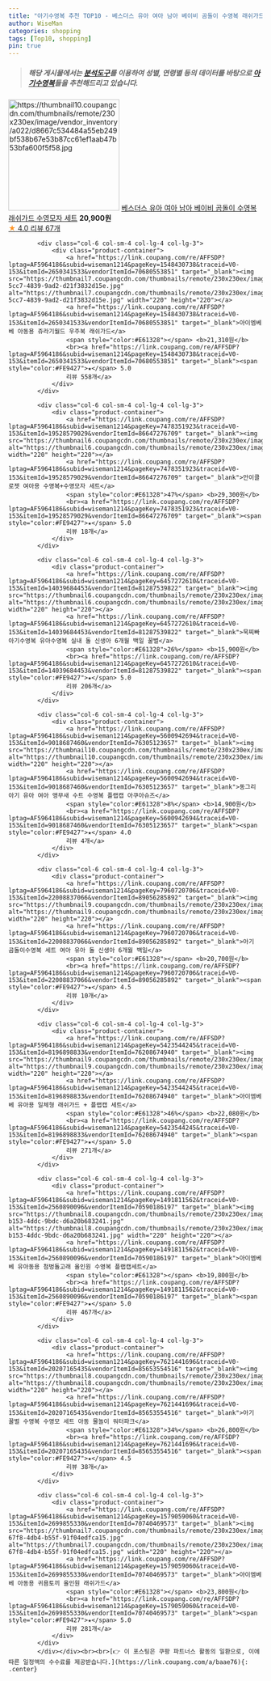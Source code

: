 ```yaml
---
title: "아기수영복 추천 TOP10 - 베스더스 유아 여아 남아 베이비 곰돌이 수영복 래쉬가드 수영모자 세트"
author: WiseMan
categories: shopping
tags: [Top10, shopping]
pin: true
---
```


> ##### 해당 게시물에서는 [**분석도구**](https://itemscout.io/)를 이용하여 **성별**, **연령별** 등의 데이터를 바탕으로 [**아기수영복**](https://link.coupang.com/a/baae76)들을 추천해드리고 있습니다.
<div class="container"><div class="row">
            <div class="col-6 col-sm-4 col-lg-4 col-lg-3">
                <div class="product-container">
                    <a href="https://link.coupang.com/re/AFFSDP?lptag=AF5964186&subid=wiseman1214&pageKey=6524450189&traceid=V0-153&itemId=18685222539&vendorItemId=85819318198" target="_blank"><img src="https://thumbnail10.coupangcdn.com/thumbnails/remote/230x230ex/image/vendor_inventory/a022/d8667c534484a55eb249bf538b67e53b87cc61ef1aab47b53bfa600f5f58.jpg" alt="https://thumbnail10.coupangcdn.com/thumbnails/remote/230x230ex/image/vendor_inventory/a022/d8667c534484a55eb249bf538b67e53b87cc61ef1aab47b53bfa600f5f58.jpg" width="220" height="220"></a>
                    <a href="https://link.coupang.com/re/AFFSDP?lptag=AF5964186&subid=wiseman1214&pageKey=6524450189&traceid=V0-153&itemId=18685222539&vendorItemId=85819318198" target="_blank">베스더스 유아 여아 남아 베이비 곰돌이 수영복 래쉬가드 수영모자 세트</a>
                    <span style="color:#E61328"></span> <b>20,900원</b>
                    <br><a href="https://link.coupang.com/re/AFFSDP?lptag=AF5964186&subid=wiseman1214&pageKey=6524450189&traceid=V0-153&itemId=18685222539&vendorItemId=85819318198" target="_blank"><span style="color:#FE9427">★</span> 4.0
                    리뷰 67개</a>
                </div>
            </div>
            
            <div class="col-6 col-sm-4 col-lg-4 col-lg-3">
                <div class="product-container">
                    <a href="https://link.coupang.com/re/AFFSDP?lptag=AF5964186&subid=wiseman1214&pageKey=1548430738&traceid=V0-153&itemId=2650341533&vendorItemId=70680553851" target="_blank"><img src="https://thumbnail7.coupangcdn.com/thumbnails/remote/230x230ex/image/retail/images/2020/05/13/10/4/35cc1643-5cc7-4839-9ad2-d21f3832d15e.jpg" alt="https://thumbnail7.coupangcdn.com/thumbnails/remote/230x230ex/image/retail/images/2020/05/13/10/4/35cc1643-5cc7-4839-9ad2-d21f3832d15e.jpg" width="220" height="220"></a>
                    <a href="https://link.coupang.com/re/AFFSDP?lptag=AF5964186&subid=wiseman1214&pageKey=1548430738&traceid=V0-153&itemId=2650341533&vendorItemId=70680553851" target="_blank">아이엠베베 아동용 쥬라기월드 우주복 래쉬가드</a>
                    <span style="color:#E61328"></span> <b>21,310원</b>
                    <br><a href="https://link.coupang.com/re/AFFSDP?lptag=AF5964186&subid=wiseman1214&pageKey=1548430738&traceid=V0-153&itemId=2650341533&vendorItemId=70680553851" target="_blank"><span style="color:#FE9427">★</span> 5.0
                    리뷰 558개</a>
                </div>
            </div>
            
            <div class="col-6 col-sm-4 col-lg-4 col-lg-3">
                <div class="product-container">
                    <a href="https://link.coupang.com/re/AFFSDP?lptag=AF5964186&subid=wiseman1214&pageKey=7478351923&traceid=V0-153&itemId=19528579029&vendorItemId=86647276709" target="_blank"><img src="https://thumbnail6.coupangcdn.com/thumbnails/remote/230x230ex/image/vendor_inventory/3b03/a4d62e0456fb7b42da9f3822c1b2f17d4d351fbd35db05e894419be8cccd.jpg" alt="https://thumbnail6.coupangcdn.com/thumbnails/remote/230x230ex/image/vendor_inventory/3b03/a4d62e0456fb7b42da9f3822c1b2f17d4d351fbd35db05e894419be8cccd.jpg" width="220" height="220"></a>
                    <a href="https://link.coupang.com/re/AFFSDP?lptag=AF5964186&subid=wiseman1214&pageKey=7478351923&traceid=V0-153&itemId=19528579029&vendorItemId=86647276709" target="_blank">안이클로젯 여아용 수영복+수영모자 세트</a>
                    <span style="color:#E61328">47%</span> <b>29,300원</b>
                    <br><a href="https://link.coupang.com/re/AFFSDP?lptag=AF5964186&subid=wiseman1214&pageKey=7478351923&traceid=V0-153&itemId=19528579029&vendorItemId=86647276709" target="_blank"><span style="color:#FE9427">★</span> 5.0
                    리뷰 18개</a>
                </div>
            </div>
            
            <div class="col-6 col-sm-4 col-lg-4 col-lg-3">
                <div class="product-container">
                    <a href="https://link.coupang.com/re/AFFSDP?lptag=AF5964186&subid=wiseman1214&pageKey=6457272610&traceid=V0-153&itemId=14039684453&vendorItemId=81287539822" target="_blank"><img src="https://thumbnail6.coupangcdn.com/thumbnails/remote/230x230ex/image/vendor_inventory/af25/e17ed60218d956237001a8d72fb5534232fbe09b75d9cfaa82fb83a0772c.jpg" alt="https://thumbnail6.coupangcdn.com/thumbnails/remote/230x230ex/image/vendor_inventory/af25/e17ed60218d956237001a8d72fb5534232fbe09b75d9cfaa82fb83a0772c.jpg" width="220" height="220"></a>
                    <a href="https://link.coupang.com/re/AFFSDP?lptag=AF5964186&subid=wiseman1214&pageKey=6457272610&traceid=V0-153&itemId=14039684453&vendorItemId=81287539822" target="_blank">묵찌빠 아기수영복 유아수영복 실내 돌 신생아 6개월 백일 꿀벌</a>
                    <span style="color:#E61328">26%</span> <b>15,900원</b>
                    <br><a href="https://link.coupang.com/re/AFFSDP?lptag=AF5964186&subid=wiseman1214&pageKey=6457272610&traceid=V0-153&itemId=14039684453&vendorItemId=81287539822" target="_blank"><span style="color:#FE9427">★</span> 5.0
                    리뷰 206개</a>
                </div>
            </div>
            
            <div class="col-6 col-sm-4 col-lg-4 col-lg-3">
                <div class="product-container">
                    <a href="https://link.coupang.com/re/AFFSDP?lptag=AF5964186&subid=wiseman1214&pageKey=5600942694&traceid=V0-153&itemId=9018687460&vendorItemId=76305123657" target="_blank"><img src="https://thumbnail10.coupangcdn.com/thumbnails/remote/230x230ex/image/vendor_inventory/9b41/1d3136bfbbc23d77e958ff64afe4da487a6e20c88b6d34bc8d3d2ea9be19.jpg" alt="https://thumbnail10.coupangcdn.com/thumbnails/remote/230x230ex/image/vendor_inventory/9b41/1d3136bfbbc23d77e958ff64afe4da487a6e20c88b6d34bc8d3d2ea9be19.jpg" width="220" height="220"></a>
                    <a href="https://link.coupang.com/re/AFFSDP?lptag=AF5964186&subid=wiseman1214&pageKey=5600942694&traceid=V0-153&itemId=9018687460&vendorItemId=76305123657" target="_blank">동그리 아기 유아 여아 앵무새 수트 수영복 플랩캡 아쿠아슈즈</a>
                    <span style="color:#E61328">8%</span> <b>14,900원</b>
                    <br><a href="https://link.coupang.com/re/AFFSDP?lptag=AF5964186&subid=wiseman1214&pageKey=5600942694&traceid=V0-153&itemId=9018687460&vendorItemId=76305123657" target="_blank"><span style="color:#FE9427">★</span> 4.0
                    리뷰 4개</a>
                </div>
            </div>
            
            <div class="col-6 col-sm-4 col-lg-4 col-lg-3">
                <div class="product-container">
                    <a href="https://link.coupang.com/re/AFFSDP?lptag=AF5964186&subid=wiseman1214&pageKey=7960720706&traceid=V0-153&itemId=22008837066&vendorItemId=89056285892" target="_blank"><img src="https://thumbnail9.coupangcdn.com/thumbnails/remote/230x230ex/image/vendor_inventory/aee7/f604ae9597ed8be8c50c8165afc0d997387ba2172efca4e0147e53b313b2.jpg" alt="https://thumbnail9.coupangcdn.com/thumbnails/remote/230x230ex/image/vendor_inventory/aee7/f604ae9597ed8be8c50c8165afc0d997387ba2172efca4e0147e53b313b2.jpg" width="220" height="220"></a>
                    <a href="https://link.coupang.com/re/AFFSDP?lptag=AF5964186&subid=wiseman1214&pageKey=7960720706&traceid=V0-153&itemId=22008837066&vendorItemId=89056285892" target="_blank">아기 곰돌이수영복 세트 여아 유아 돌 신생아 6개월 백일</a>
                    <span style="color:#E61328"></span> <b>20,700원</b>
                    <br><a href="https://link.coupang.com/re/AFFSDP?lptag=AF5964186&subid=wiseman1214&pageKey=7960720706&traceid=V0-153&itemId=22008837066&vendorItemId=89056285892" target="_blank"><span style="color:#FE9427">★</span> 4.5
                    리뷰 10개</a>
                </div>
            </div>
            
            <div class="col-6 col-sm-4 col-lg-4 col-lg-3">
                <div class="product-container">
                    <a href="https://link.coupang.com/re/AFFSDP?lptag=AF5964186&subid=wiseman1214&pageKey=5423544245&traceid=V0-153&itemId=8196898833&vendorItemId=76208674940" target="_blank"><img src="https://thumbnail9.coupangcdn.com/thumbnails/remote/230x230ex/image/rs_quotation_api/qr4pqaku/d9f1689d50284739a544c4d3b5626148.jpg" alt="https://thumbnail9.coupangcdn.com/thumbnails/remote/230x230ex/image/rs_quotation_api/qr4pqaku/d9f1689d50284739a544c4d3b5626148.jpg" width="220" height="220"></a>
                    <a href="https://link.coupang.com/re/AFFSDP?lptag=AF5964186&subid=wiseman1214&pageKey=5423544245&traceid=V0-153&itemId=8196898833&vendorItemId=76208674940" target="_blank">아이엠베베 유아용 일체형 래쉬가드 + 플랩캡 세트</a>
                    <span style="color:#E61328">46%</span> <b>22,080원</b>
                    <br><a href="https://link.coupang.com/re/AFFSDP?lptag=AF5964186&subid=wiseman1214&pageKey=5423544245&traceid=V0-153&itemId=8196898833&vendorItemId=76208674940" target="_blank"><span style="color:#FE9427">★</span> 5.0
                    리뷰 271개</a>
                </div>
            </div>
            
            <div class="col-6 col-sm-4 col-lg-4 col-lg-3">
                <div class="product-container">
                    <a href="https://link.coupang.com/re/AFFSDP?lptag=AF5964186&subid=wiseman1214&pageKey=1491811562&traceid=V0-153&itemId=2560890096&vendorItemId=70590186197" target="_blank"><img src="https://thumbnail8.coupangcdn.com/thumbnails/remote/230x230ex/image/retail/images/2020/04/27/9/6/1276087a-b153-4ddc-9bdc-d6a20b683241.jpg" alt="https://thumbnail8.coupangcdn.com/thumbnails/remote/230x230ex/image/retail/images/2020/04/27/9/6/1276087a-b153-4ddc-9bdc-d6a20b683241.jpg" width="220" height="220"></a>
                    <a href="https://link.coupang.com/re/AFFSDP?lptag=AF5964186&subid=wiseman1214&pageKey=1491811562&traceid=V0-153&itemId=2560890096&vendorItemId=70590186197" target="_blank">아이엠베베 유아동용 첨벙돌고래 올인원 수영복 플랩캡세트</a>
                    <span style="color:#E61328"></span> <b>19,800원</b>
                    <br><a href="https://link.coupang.com/re/AFFSDP?lptag=AF5964186&subid=wiseman1214&pageKey=1491811562&traceid=V0-153&itemId=2560890096&vendorItemId=70590186197" target="_blank"><span style="color:#FE9427">★</span> 5.0
                    리뷰 467개</a>
                </div>
            </div>
            
            <div class="col-6 col-sm-4 col-lg-4 col-lg-3">
                <div class="product-container">
                    <a href="https://link.coupang.com/re/AFFSDP?lptag=AF5964186&subid=wiseman1214&pageKey=7621441696&traceid=V0-153&itemId=20207165435&vendorItemId=85653554516" target="_blank"><img src="https://thumbnail8.coupangcdn.com/thumbnails/remote/230x230ex/image/vendor_inventory/e01c/f52dade24556b92bed93d2eeb6f17bde1e74f7bd6059169c761fc4a8e2df.png" alt="https://thumbnail8.coupangcdn.com/thumbnails/remote/230x230ex/image/vendor_inventory/e01c/f52dade24556b92bed93d2eeb6f17bde1e74f7bd6059169c761fc4a8e2df.png" width="220" height="220"></a>
                    <a href="https://link.coupang.com/re/AFFSDP?lptag=AF5964186&subid=wiseman1214&pageKey=7621441696&traceid=V0-153&itemId=20207165435&vendorItemId=85653554516" target="_blank">아기 꿀벌 수영복 수영모 세트 아동 물놀이 워터파크</a>
                    <span style="color:#E61328">34%</span> <b>26,800원</b>
                    <br><a href="https://link.coupang.com/re/AFFSDP?lptag=AF5964186&subid=wiseman1214&pageKey=7621441696&traceid=V0-153&itemId=20207165435&vendorItemId=85653554516" target="_blank"><span style="color:#FE9427">★</span> 4.5
                    리뷰 38개</a>
                </div>
            </div>
            
            <div class="col-6 col-sm-4 col-lg-4 col-lg-3">
                <div class="product-container">
                    <a href="https://link.coupang.com/re/AFFSDP?lptag=AF5964186&subid=wiseman1214&pageKey=1579059060&traceid=V0-153&itemId=2699855330&vendorItemId=70740469573" target="_blank"><img src="https://thumbnail7.coupangcdn.com/thumbnails/remote/230x230ex/image/retail/images/2020/05/22/16/6/8f62a049-67f8-4db4-b55f-91f04edfca15.jpg" alt="https://thumbnail7.coupangcdn.com/thumbnails/remote/230x230ex/image/retail/images/2020/05/22/16/6/8f62a049-67f8-4db4-b55f-91f04edfca15.jpg" width="220" height="220"></a>
                    <a href="https://link.coupang.com/re/AFFSDP?lptag=AF5964186&subid=wiseman1214&pageKey=1579059060&traceid=V0-153&itemId=2699855330&vendorItemId=70740469573" target="_blank">아이엠베베 아동용 귀욤토끼 올인원 래쉬가드</a>
                    <span style="color:#E61328"></span> <b>23,800원</b>
                    <br><a href="https://link.coupang.com/re/AFFSDP?lptag=AF5964186&subid=wiseman1214&pageKey=1579059060&traceid=V0-153&itemId=2699855330&vendorItemId=70740469573" target="_blank"><span style="color:#FE9427">★</span> 5.0
                    리뷰 281개</a>
                </div>
            </div>
            </div></div><br><br>[👉 이 포스팅은 쿠팡 파트너스 활동의 일환으로, 이에 따른 일정액의 수수료를 제공받습니다.](https://link.coupang.com/a/baae76){: .center}